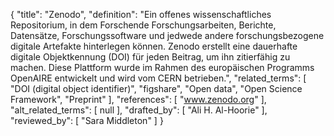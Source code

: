 {
    "title": "Zenodo",
    "definition": "Ein offenes wissenschaftliches Repositorium, in dem Forschende Forschungsarbeiten, Berichte, Datensätze, Forschungssoftware und jedwede andere forschungsbezogene digitale Artefakte hinterlegen können. Zenodo erstellt eine dauerhafte digitale Objektkennung (DOI) für jeden Beitrag, um ihn zitierfähig zu machen. Diese Plattform wurde im Rahmen des europäischen Programms OpenAIRE entwickelt und wird vom CERN betrieben.",
    "related_terms": [
        "DOI (digital object identifier)",
        "figshare",
        "Open data",
        "Open Science Framework",
        "Preprint"
    ],
    "references": [
        "www.zenodo.org"
    ],
    "alt_related_terms": [
        null
    ],
    "drafted_by": [
        "Ali H. Al-Hoorie"
    ],
    "reviewed_by": [
        "Sara Middleton"
    ]
}